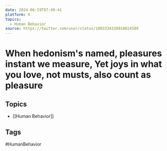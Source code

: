```yaml
---
date: 2024-06-19T07:49:41
platform: X
topics:
  - Human Behavior
source: https://twitter.com/user/status/1803334320918024509
---
```

# When hedonism's named, pleasures instant we measure, Yet joys in what you love, not musts, also count as pleasure

## Topics
- [[Human Behavior]]

## Tags
#HumanBehavior